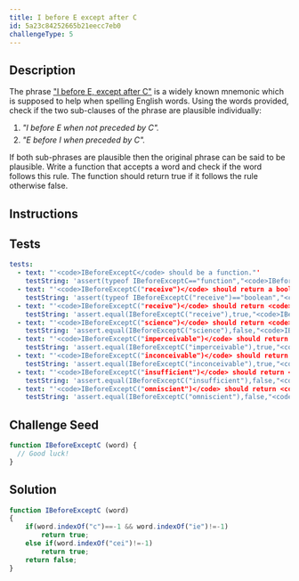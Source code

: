 ```yaml
---
title: I before E except after C
id: 5a23c84252665b21eecc7eb0
challengeType: 5
---
```


## Description
<section id='description'>
The phrase   <a href="https://en.wikipedia.org/wiki/I before E except after C"> "I before E, except after C"</a> is a widely known mnemonic which is supposed to help when spelling English words.
Using the words provided, check if the two sub-clauses of the phrase are plausible individually:
<ol><li style='margin-bottom: 5px;'><i>"I before E when not preceded by C".</i></li><li><i>"E before I when preceded by C".</i></li></ol>
If both sub-phrases are plausible then the original phrase can be said to be plausible.
Write a function that accepts a word and check if the word follows this rule. The function should return true if it follows the rule otherwise false.
</section>

## Instructions
<section id='instructions'>

</section>

## Tests
<section id='tests'>

```yml
tests:
  - text: "'<code>IBeforeExceptC</code> should be a function."'
    testString: 'assert(typeof IBeforeExceptC=="function","<code>IBeforeExceptC</code> should be a function.");'
  - text: "'<code>IBeforeExceptC("receive")</code> should return a boolean."'
    testString: 'assert(typeof IBeforeExceptC("receive")=="boolean","<code>IBeforeExceptC("receive")</code> should return a boolean.");'
  - text: "'<code>IBeforeExceptC("receive")</code> should return <code>true</code>."'
    testString: 'assert.equal(IBeforeExceptC("receive"),true,"<code>IBeforeExceptC("receive")</code> should return <code>true</code>.");'
  - text: "'<code>IBeforeExceptC("science")</code> should return <code>false</code>."'
    testString: 'assert.equal(IBeforeExceptC("science"),false,"<code>IBeforeExceptC("science")</code> should return <code>false</code>.");'
  - text: "'<code>IBeforeExceptC("imperceivable")</code> should return <code>true</code>."'
    testString: 'assert.equal(IBeforeExceptC("imperceivable"),true,"<code>IBeforeExceptC("imperceivable")</code> should return <code>true</code>.");'
  - text: "'<code>IBeforeExceptC("inconceivable")</code> should return <code>true</code>."'
    testString: 'assert.equal(IBeforeExceptC("inconceivable"),true,"<code>IBeforeExceptC("inconceivable")</code> should return <code>true</code>.");'
  - text: "'<code>IBeforeExceptC("insufficient")</code> should return <code>false</code>."'
    testString: 'assert.equal(IBeforeExceptC("insufficient"),false,"<code>IBeforeExceptC("insufficient")</code> should return <code>false</code>.");'
  - text: "'<code>IBeforeExceptC("omniscient")</code> should return <code>false</code>."'
    testString: 'assert.equal(IBeforeExceptC("omniscient"),false,"<code>IBeforeExceptC("omniscient")</code> should return <code>false</code>.");'

```

</section>

## Challenge Seed
<section id='challengeSeed'>

<div id='js-seed'>

```js
function IBeforeExceptC (word) {
  // Good luck!
}
```

</div>



</section>

## Solution
<section id='solution'>


```js
function IBeforeExceptC (word)
{
	if(word.indexOf("c")==-1 && word.indexOf("ie")!=-1)
		return true;
	else if(word.indexOf("cei")!=-1)
		return true;
	return false;
}

```

</section>
